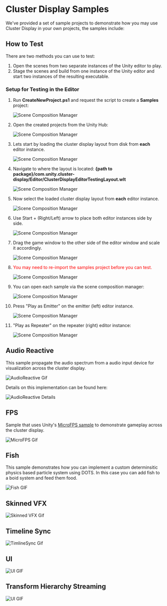 # Cluster Display Samples
We've provided a set of sample projects to demonstrate how you may use Cluster Display in your own projects, the samples include:

## How to Test
There are two methods you can use to test:
1. Open the scenes from two separate instances of the Unity editor to play.
2. Stage the scenes and build from one instance of the Unity editor and start two instances of the resulting executable.

### Setup for Testing in the Editor
1. Run **CreateNewProject.ps1** and request the script to create a **Samples** project:

    ![Scene Composition Manager](images/create-samples-project.png)

2. Open the created projects from the Unity Hub:

    ![Scene Composition Manager](images/samples-open-hub.png)

3. Lets start by loading the cluster display layout from disk from **each** editor instance.

    ![Scene Composition Manager](images/cluster-display-layout-0.png)

4. Navigate to where the layout is located: **{path to package}/com.unity.cluster-display/Editor/ClusterDisplayEditorTestingLayout.wlt**

    ![Scene Composition Manager](images/cluster-display-layout-1.png)

5. Now select the loaded cluster display layout from **each** editor instance.

    ![Scene Composition Manager](images/cluster-display-layout-2.png)

6. Use Start + (Right/Left) arrow to place both editor instances side by side.

    ![Scene Composition Manager](images/cluster-display-layout-0.gif)

7. Drag the game window to the other side of the editor window and scale it accordingly.

    ![Scene Composition Manager](images/cluster-display-layout-1.gif)

8. <span style="color:red">You may need to re-import the samples project before you can test.</span>

    ![Scene Composition Manager](images/cluster-display-instructions-9.png)

9. You can open each sample via the scene composition manager:

    ![Scene Composition Manager](images/scene-composition-manager.png)

10. Press "Play as Emitter" on the emitter (left) editor instance.

    ![Scene Composition Manager](images/samples-test-play-0.png)

11. "Play as Repeater" on the repeater (right) editor instance:

    ![Scene Composition Manager](images/samples-test-play-1.png)

## Audio Reactive
This sample propagate the audio spectrum from a audio input device for visualization across the cluster display.

![AudioReactive Gif](images/audioreactive-sample.gif)

Details on this implementation can be found here:

![AudioReactive Details](images/audioreactive-sample-details.png)

## FPS
Sample that uses Unity's [MicroFPS sample](https://learn.unity.com/project/fps-template) to demonstrate gameplay across the cluster display.

![MicroFPS Gif](images/microfps-sample.gif)

## Fish
This sample demonstrates how you can implement a custom determinsitic physics based particle system using DOTS. In this case you can add fish to a boid system and feed them food.

![Fish GIF](images/fish-sample.gif)

## Skinned VFX

![Skinned VFX Gif](images/skinnedvfx-sample.gif)

## Timeline Sync

![TimlineSync Gif](images/timelinesync-sample.gif)

## UI

![UI GIF](images/ui-sample.gif)

## Transform Hierarchy Streaming

![UI GIF](images/transformhierarchystreaming-sample.gif)